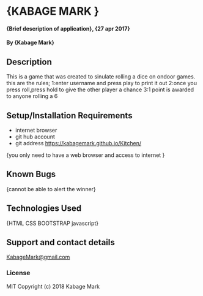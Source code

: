 # {KABAGE MARK }
#### {Brief description of application}, {27 apr 2017}
#### By **{Kabage Mark}**
## Description
This is a game that was created to sinulate rolling a dice on ondoor games.
this are the rules;
1:enter username and press play to print it out
2:once you press roll,press hold to give the other player a chance
3:1 point is awarded to anyone rolling a 6
## Setup/Installation Requirements
* internet browser
* git hub account
* git address https://kabagemark.github.io/Kitchen/

{you only need to have a web browser and access to internet }
## Known Bugs
{cannot be able to alert the winner}
## Technologies Used
{HTML CSS BOOTSTRAP javascript}
## Support and contact details
KabageMark@gmail.com
### License
MIT
Copyright (c) 2018 Kabage Mark

